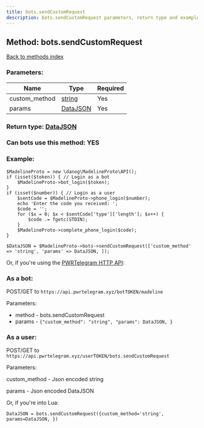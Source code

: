 ```yaml
---
title: bots.sendCustomRequest
description: bots.sendCustomRequest parameters, return type and example
---
```

## Method: bots.sendCustomRequest  
[Back to methods index](index.md)


### Parameters:

| Name     |    Type       | Required |
|----------|---------------|----------|
|custom\_method|[string](../types/string.md) | Yes|
|params|[DataJSON](../types/DataJSON.md) | Yes|


### Return type: [DataJSON](../types/DataJSON.md)

### Can bots use this method: **YES**


### Example:


```
$MadelineProto = new \danog\MadelineProto\API();
if (isset($token)) { // Login as a bot
    $MadelineProto->bot_login($token);
}
if (isset($number)) { // Login as a user
    $sentCode = $MadelineProto->phone_login($number);
    echo 'Enter the code you received: ';
    $code = '';
    for ($x = 0; $x < $sentCode['type']['length']; $x++) {
        $code .= fgetc(STDIN);
    }
    $MadelineProto->complete_phone_login($code);
}

$DataJSON = $MadelineProto->bots->sendCustomRequest(['custom_method' => 'string', 'params' => DataJSON, ]);
```

Or, if you're using the [PWRTelegram HTTP API](https://pwrtelegram.xyz):

### As a bot:

POST/GET to `https://api.pwrtelegram.xyz/botTOKEN/madeline`

Parameters:

* method - bots.sendCustomRequest
* params - `{"custom_method": "string", "params": DataJSON, }`



### As a user:

POST/GET to `https://api.pwrtelegram.xyz/userTOKEN/bots.sendCustomRequest`

Parameters:

custom_method - Json encoded string

params - Json encoded DataJSON




Or, if you're into Lua:

```
DataJSON = bots.sendCustomRequest({custom_method='string', params=DataJSON, })
```

